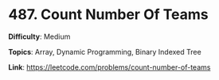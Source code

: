 # 487. Count Number Of Teams

**Difficulty**: Medium

**Topics**: Array, Dynamic Programming, Binary Indexed Tree

**Link**: https://leetcode.com/problems/count-number-of-teams
